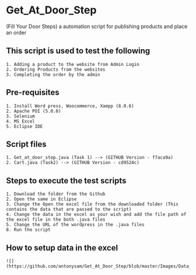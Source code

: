 # Get_At_Door_Step
(Fill Your Door Steps) a automation script for publishing products and place an order

## This script is used to test the following
```
1. Adding a product to the website from Admin Login
2. Ordering Products from the websites
3. Completing the order by the admin
```
## Pre-requisites
```
1. Install Word press, Woocommerce, Xampp (8.0.6)
2. Apache POI (5.0.0)
3. Selenium 
4. MS Excel
5. Eclipse IDE 
```
## Script files
```
1. Get_at_door_step.java (Task 1) --> (GITHUB Version - f7aca9a)
2. Cart.java (Task2) --> (GITHUB Version - cd9524c)
```
## Steps to execute the test scripts
```
1. Download the folder from the Github
2. Open the same in Eclipse
3. Change the Open the excel file from the downloaded folder (This contains the data that are passed to the script)
4. Change the data in the excel as your wish and add the file path of the excel file in the both .java files
5. Change the URL of the wordpress in the .java files
8. Run the script
```
## How to setup data in the excel
```
![](https://github.com/antonysam/Get_At_Door_Step/blob/master/Images/Data_setup.JPG)
```
